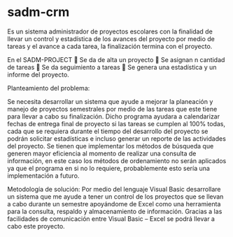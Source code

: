 # sadm-crm
Es un sistema administrador de proyectos escolares con la finalidad de llevar un control y estadística de los avances del proyecto por medio de tareas y el avance a cada tarea, la finalización termina con el proyecto.

En el SADM-PROJECT
	Se da de alta un proyecto 
	Se asignan n cantidad de tareas
	Se da seguimiento a tareas
	Se genera una estadística y un informe del proyecto.

Planteamiento del problema:

Se necesita desarrollar un sistema que ayude a mejorar la planeación y manejo de proyectos semestrales por medio de las tareas que este tiene para llevar a cabo su finalización. Dicho programa ayudara a calendarizar fechas de entrega final de proyecto si las tareas se cumplen al 100% todas, cada que se requiera durante el tiempo del desarrollo del proyecto se podrán solicitar estadísticas e incluso generar un reporte de las actividades del proyecto. 
Se tienen que implementar los métodos de búsqueda que generen mayor eficiencia al momento de realizar una consulta de información, en este caso los métodos de ordenamiento no serán aplicados ya que el programa en si no lo requiere, probablemente esto sería una implementación a futuro. 

Metodología de solución:
Por medio del lenguaje Visual Basic desarrollare un sistema que me ayude a tener un control de los proyectos que se llevan a cabo durante un semestre apoyándome de Excel como una herramienta para la consulta, respaldo y almacenamiento de información.
Gracias a las facilidades de comunicación entre Visual Basic – Excel se podrá llevar a cabo este proyecto.  
 
